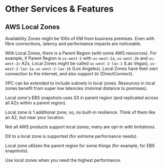 # Other Services & Features

## AWS Local Zones

Availability Zones might be 100s of KM from business premises. Even with fibre connections, latency and performance impacts are noticeable.

With Local Zones, there is a Parent Region (with some AWS resources). For example, if Parent Region is `us-west-2` with `us-west-2a`, `us-west-2b` and `us-west-2c` AZs, Local Zones might be called `us-west-2-las-1` (Las Vegas), `us-west-2-lax-1a`, `us-west-2-lax-1b` (Los Angeles). Local Zones have their own connection to the internet, and also support `DX` (DirectConnect).

VPC can be extended to include subnets in local zones. Resources in local zones benefit from super low latencies (minimal distance to premises).

Local zone's EBS snapshots uses S3 in parent region (and replicated across all AZs within a parent region).

Local zone is 1 additional zone; so, no built-in resilience. Think of them like an AZ, but near your location.

Not all AWS products support local zones; many are opt-in with limitations.

DX to a local zone is supported (for extreme performance needs).

Local zone utilizes the parent region for some things (for example, for EBS snapshots).

Use local zones when you need the highest performance.